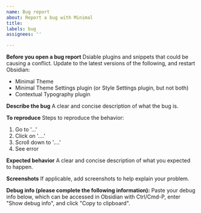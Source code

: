 ```yaml
---
name: Bug report
about: Report a bug with Minimal
title: 
labels: bug
assignees: ''

---
```


**Before you open a bug report**
Dsiable plugins and snippets that could be causing a conflict. Update to the latest versions of the following, and restart Obsidian:
- Minimal Theme
- Minimal Theme Settings plugin (or Style Settings plugin, but not both)
- Contextual Typography plugin

**Describe the bug**
A clear and concise description of what the bug is.

**To reproduce**
Steps to reproduce the behavior:
1. Go to '...'
2. Click on '....'
3. Scroll down to '....'
4. See error

**Expected behavior**
A clear and concise description of what you expected to happen.

**Screenshots**
If applicable, add screenshots to help explain your problem.

**Debug info (please complete the following information):**
Paste your debug info below, which can be accessed in Obsidian with Ctrl/Cmd-P, enter "Show debug info", and click "Copy to clipboard".
